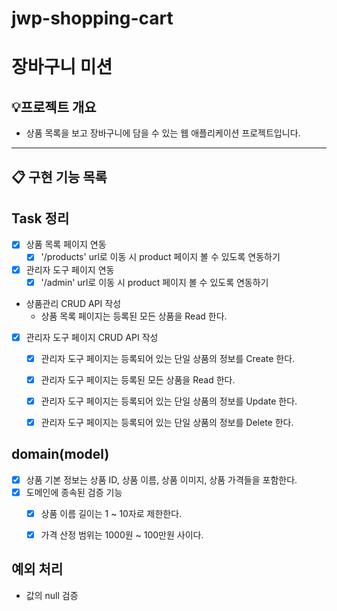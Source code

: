 # jwp-shopping-cart

# 장바구니 미션 

## 💡프로젝트 개요
- 상품 목록을 보고 장바구니에 담을 수 있는 웹 애플리케이션 프로젝트입니다.
---


## 📋 구현 기능 목록

## Task 정리
- [X] 상품 목록 페이지 연동
  - [X] '/products' url로 이동 시 product 페이지 볼 수 있도록 연동하기
- [X] 관리자 도구 페이지 연동
  - [X] '/admin' url로 이동 시 product 페이지 볼 수 있도록 연동하기
- 상품관리 CRUD API 작성
  - 상품 목록 페이지는 등록된 모든 상품을 Read 한다.
- [X] 관리자 도구 페이지 CRUD API 작성
  - [X] 관리자 도구 페이지는 등록되어 있는 단일 상품의 정보를 Create 한다.
  - [X] 관리자 도구 페이지는 등록된 모든 상품을 Read 한다.
  - [X] 관리자 도구 페이지는 등록되어 있는 단일 상품의 정보를 Update 한다.
  - [X] 관리자 도구 페이지는 등록되어 있는 단일 상품의 정보를 Delete 한다.


## domain(model)
- [X] 상품 기본 정보는 상품 ID, 상품 이름, 상품 이미지, 상품 가격들을 포함한다.
- [X] 도메인에 종속된 검증 기능
  - [X] 상품 이름 길이는 1 ~ 10자로 제한한다.
  - [X] 가격 산정 범위는 1000원 ~ 100만원 사이다.


## 예외 처리
- 값의 null 검증


